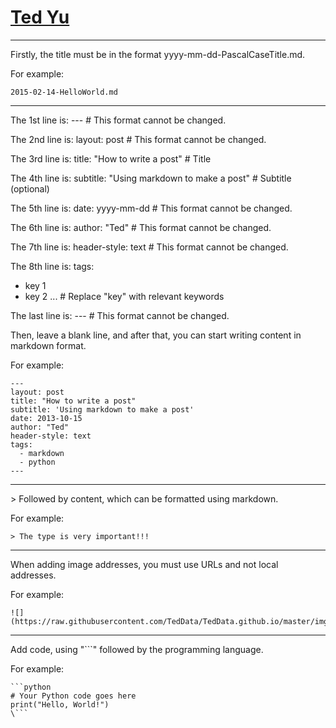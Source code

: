 [Ted Yu](https://teddata.github.io/)
================================

---

Firstly, the title must be in the format yyyy-mm-dd-PascalCaseTitle.md.

For example:
```
2015-02-14-HelloWorld.md
```

---

The 1st line is: --- # This format cannot be changed.

The 2nd line is: layout: post # This format cannot be changed.

The 3rd line is: title: "How to write a post" # Title

The 4th line is: subtitle: "Using markdown to make a post" # Subtitle (optional)

The 5th line is: date: yyyy-mm-dd # This format cannot be changed.

The 6th line is: author: "Ted" # This format cannot be changed.

The 7th line is: header-style: text # This format cannot be changed.

The 8th line is: tags:
  - key 1
  - key 2
  ... # Replace "key" with relevant keywords

The last line is: --- # This format cannot be changed.

Then, leave a blank line, and after that, you can start writing content in markdown format.

For example:
```
---
layout: post
title: "How to write a post"
subtitle: 'Using markdown to make a post'
date: 2013-10-15
author: "Ted"
header-style: text
tags:
  - markdown
  - python
---
```

---

\> Followed by content, which can be formatted using markdown.

For example:
```
> The type is very important!!!
```

---

When adding image addresses, you must use URLs and not local addresses. 

For example:
```
![](https://raw.githubusercontent.com/TedData/TedData.github.io/master/img/icon_wechat.png)
```

---

Add code, using "```" followed by the programming language.

For example:
```
```python
# Your Python code goes here
print("Hello, World!")
\``` 
```

